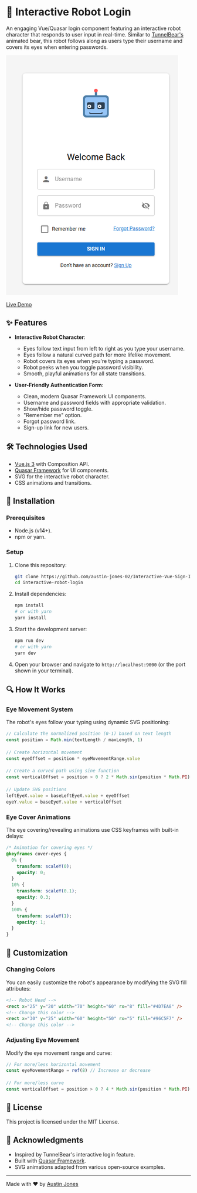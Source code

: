 # 🤖 Interactive Robot Login

An engaging Vue/Quasar login component featuring an interactive robot character that responds to user input in real-time. Similar to [TunnelBear's](https://www.tunnelbear.com/account/login) animated bear, this robot follows along as users type their username and covers its eyes when entering passwords.

![Robot Login Demo](live-demo.png)

[Live Demo]([https://your-demo-url.com](https://interactive-vue-sign-in-page.netlify.app/#/))

## ✨ Features

- **Interactive Robot Character**:

  - Eyes follow text input from left to right as you type your username.
  - Eyes follow a natural curved path for more lifelike movement.
  - Robot covers its eyes when you're typing a password.
  - Robot peeks when you toggle password visibility.
  - Smooth, playful animations for all state transitions.

- **User-Friendly Authentication Form**:
  - Clean, modern Quasar Framework UI components.
  - Username and password fields with appropriate validation.
  - Show/hide password toggle.
  - "Remember me" option.
  - Forgot password link.
  - Sign-up link for new users.

## 🛠️ Technologies Used

- [Vue.js 3](https://vuejs.org/) with Composition API.
- [Quasar Framework](https://quasar.dev/) for UI components.
- SVG for the interactive robot character.
- CSS animations and transitions.

## 🚀 Installation

### Prerequisites

- Node.js (v14+).
- npm or yarn.

### Setup

1. Clone this repository:

   ```bash
   git clone https://github.com/austin-jones-02/Interactive-Vue-Sign-In-Page.git
   cd interactive-robot-login
   ```

2. Install dependencies:

   ```bash
   npm install
   # or with yarn
   yarn install
   ```

3. Start the development server:

   ```bash
   npm run dev
   # or with yarn
   yarn dev
   ```

4. Open your browser and navigate to `http://localhost:9000` (or the port shown in your terminal).

## 🔍 How It Works

### Eye Movement System

The robot's eyes follow your typing using dynamic SVG positioning:

```javascript
// Calculate the normalized position (0-1) based on text length
const position = Math.min(textLength / maxLength, 1)

// Create horizontal movement
const eyeOffset = position * eyeMovementRange.value

// Create a curved path using sine function
const verticalOffset = position > 0 ? 2 * Math.sin(position * Math.PI) : 0

// Update SVG positions
leftEyeX.value = baseLeftEyeX.value + eyeOffset
eyeY.value = baseEyeY.value + verticalOffset
```

### Eye Cover Animations

The eye covering/revealing animations use CSS keyframes with built-in delays:

```css
/* Animation for covering eyes */
@keyframes cover-eyes {
  0% {
    transform: scaleY(0);
    opacity: 0;
  }
  10% {
    transform: scaleY(0.1);
    opacity: 0.3;
  }
  100% {
    transform: scaleY(1);
    opacity: 1;
  }
}
```

## 🎨 Customization

### Changing Colors

You can easily customize the robot's appearance by modifying the SVG fill attributes:

```html
<!-- Robot Head -->
<rect x="25" y="20" width="70" height="60" rx="8" fill="#4D7EA8" />
<!-- Change this color -->
<rect x="30" y="25" width="60" height="50" rx="5" fill="#96C5F7" />
<!-- Change this color -->
```

### Adjusting Eye Movement

Modify the eye movement range and curve:

```javascript
// For more/less horizontal movement
const eyeMovementRange = ref(8) // Increase or decrease

// For more/less curve
const verticalOffset = position > 0 ? 4 * Math.sin(position * Math.PI) : 0 // Change multiplier
```

## 📄 License

This project is licensed under the MIT License.

## 🙏 Acknowledgments

- Inspired by TunnelBear's interactive login feature.
- Built with [Quasar Framework](https://quasar.dev/).
- SVG animations adapted from various open-source examples.

---

Made with ❤️ by [Austin Jones](https://github.com/austin-jones-02)
